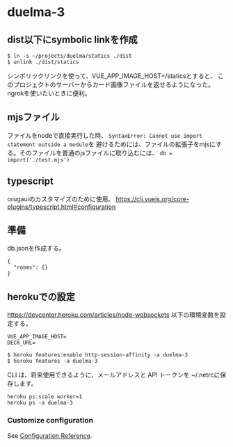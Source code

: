 # duelma-3

## dist以下にsymbolic linkを作成
```
$ ln -s ~/projects/duelma/statics ./dist
$ unlink ./dist/statics
```
シンボリックリンクを使って、VUE_APP_IMAGE_HOST=/staticsとすると、
このプロジェクトのサーバーからカード画像ファイルを返せるようになった。
ngrokを使いたいときに便利。

## mjsファイル
ファイルをnodeで直接実行した時、
`SyntaxError: Cannot use import statement outside a module`を
避けるためには、ファイルの拡張子をmjsにする。そのファイルを普通のjsファイルに取り込むには、
`db = import('./test.mjs')`

## typescript
orugauiのカスタマイズのために使用。
https://cli.vuejs.org/core-plugins/typescript.html#configuration

## 準備
db.jsonを作成する。
```
{
  "rooms": {}
}
```

## herokuでの設定
https://devcenter.heroku.com/articles/node-websockets
以下の環境変数を設定する。
```
VUE_APP_IMAGE_HOST=
DECK_URL=
```

```
$ heroku features:enable http-session-affinity -a duelma-3
$ heroku features -a duelma-3
```
CLI は、将来使用できるように、メールアドレスと API トークンを ~/.netrcに保存します。

```
heroku ps:scale worker=1
heroku ps -a duelma-3
```


### Customize configuration
See [Configuration Reference](https://cli.vuejs.org/config/).
